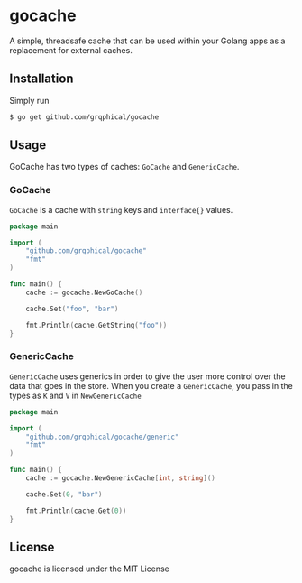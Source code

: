 # gocache

A simple, threadsafe cache that can be used within your Golang apps as a replacement for external caches.

## Installation

Simply run

```bash
$ go get github.com/grqphical/gocache
```

## Usage

GoCache has two types of caches: `GoCache` and `GenericCache`.

### GoCache

`GoCache` is a cache with `string` keys and `interface{}` values.

```go
package main

import (
    "github.com/grqphical/gocache"
    "fmt"
)

func main() {
    cache := gocache.NewGoCache()

    cache.Set("foo", "bar")

    fmt.Println(cache.GetString("foo"))
}
```

### GenericCache

`GenericCache` uses generics in order to give the user more control over the data that goes in the store. When you create a `GenericCache`, you pass in the
types as `K` and `V` in `NewGenericCache`

```go
package main

import (
    "github.com/grqphical/gocache/generic"
    "fmt"
)

func main() {
    cache := gocache.NewGenericCache[int, string]()

    cache.Set(0, "bar")

    fmt.Println(cache.Get(0))
}
```

## License

gocache is licensed under the MIT License
